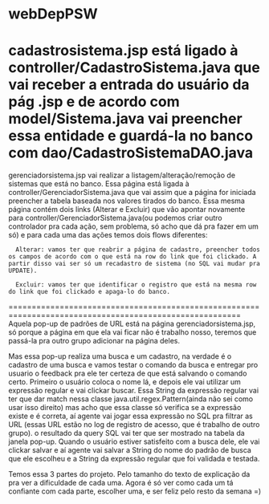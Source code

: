 # webDepPSW

cadastrosistema.jsp está ligado à controller/CadastroSistema.java que vai receber a entrada do usuário da pág .jsp e de acordo com model/Sistema.java vai preencher essa entidade e guardá-la no banco com dao/CadastroSistemaDAO.java
========================================================================================================
gerenciadorsistema.jsp vai realizar a listagem/alteração/remoção de sistemas que está no banco. Essa página está ligada à controller/GerenciadorSistema.java que vai assim que a página for iniciada preencher a tabela baseada nos valores tirados do banco. Essa mesma página contém dois links (Alterar e Excluir) que vão apontar novamente para controller/GerenciadorSistema.java(ou podemos criar outro controlador pra cada ação, sem problema, só acho que dá pra fazer em um só) e para cada uma das ações temos dois flows diferentes:

      Alterar: vamos ter que reabrir a página de cadastro, preencher todos os campos de acordo com o que está na row do link que foi clickado. A partir disso vai ser só um recadastro de sistema (no SQL vai mudar pra UPDATE).
      
      Excluir: vamos ter que identificar o registro que está na mesma row do link que foi clickado e apaga-lo do banco.
========================================================================================================
Aquela pop-up de padrões de URL está na página gerenciadorsistema.jsp, só porque a página em que ela vai ficar não é trabalho nosso, teremos que passá-la pra outro grupo adicionar na página deles.

Mas essa pop-up realiza uma busca e um cadastro, na verdade é o cadastro de uma busca e vamos testar o comando da busca e entregar pro usuario o feedback pra ele ter certeza de que está salvando o comando certo. Primeiro o usuário coloca o nome lá, e depois ele vai utilizar um expressão regular e vai clickar buscar. Essa String da expressão regular vai ter que dar match nessa classe java.util.regex.Pattern(ainda não sei como usar isso direito) mas acho que essa classe só verifica se a expressão existe e é correta, aí agente vai jogar essa expressão no SQL pra filtrar as URL (essas URL estão no log de registro de acesso, que é trabalho de outro grupo). o resultado da query SQL vai ter que ser mostrado na tabela da janela pop-up. Quando o usuário estiver satisfeito com a busca dele, ele vai clickar salvar e aí agente vai salvar a String do nome do padrão de busca que ele escolheu e a String da expressão regular que foi validada e testada.

Temos essa 3 partes do projeto. Pelo tamanho do texto de explicação da pra ver a dificuldade de cada uma. Agora é só ver como cada um tá confiante com cada parte, escolher uma, e ser feliz pelo resto da semana =)
      
